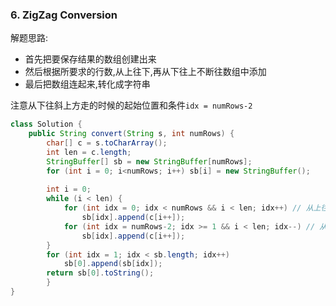 ### 6. ZigZag Conversion

解题思路:
* 首先把要保存结果的数组创建出来
* 然后根据所要求的行数,从上往下,再从下往上不断往数组中添加
* 最后把数组连起来,转化成字符串

注意从下往斜上方走的时候的起始位置和条件`idx = numRows-2`
```Java
class Solution {
    public String convert(String s, int numRows) {
        char[] c = s.toCharArray();
        int len = c.length;
        StringBuffer[] sb = new StringBuffer[numRows];
        for (int i = 0; i<numRows; i++) sb[i] = new StringBuffer();
        
        int i = 0;
        while (i < len) {
            for (int idx = 0; idx < numRows && i < len; idx++) // 从上往下
                sb[idx].append(c[i++]);
            for (int idx = numRows-2; idx >= 1 && i < len; idx--) // 从下往斜上
                sb[idx].append(c[i++]);
        }
        for (int idx = 1; idx < sb.length; idx++)
            sb[0].append(sb[idx]);
        return sb[0].toString();
        }
}
```